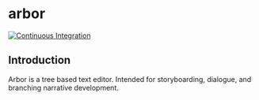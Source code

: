 # arbor 
[![Continuous Integration](https://github.com/Dasch0/arbor/actions/workflows/rust.yml/badge.svg)](https://github.com/Dasch0/arbor/actions/workflows/rust.yml)

## Introduction
Arbor is a tree based text editor. Intended for storyboarding, dialogue, and branching narrative development.

